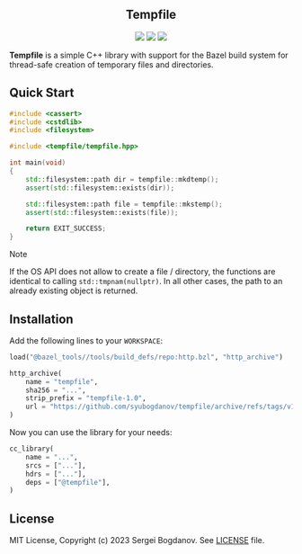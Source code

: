 <h2 align="center">
    <b>Tempfile</b>
</h2>

<p align="center">
    <img src="https://img.shields.io/badge/C++-17+-green">
    <img src="https://img.shields.io/badge/Bazel-6.4+-green">
    <img src="https://img.shields.io/badge/license-MIT-green">
</p>

**Tempfile** is a simple C++ library with support for the Bazel build system
for thread-safe creation of temporary files and directories. 

## Quick Start

```C++
#include <cassert>
#include <cstdlib>
#include <filesystem>

#include <tempfile/tempfile.hpp>

int main(void)
{
    std::filesystem::path dir = tempfile::mkdtemp();
    assert(std::filesystem::exists(dir));

    std::filesystem::path file = tempfile::mkstemp();
    assert(std::filesystem::exists(file));

    return EXIT_SUCCESS;
}
```

> [!NOTE]  
> If the OS API does not allow to create a file / directory, the functions are
> identical to calling `std::tmpnam(nullptr)`. In all other cases, the path to
> an already existing object is returned.

## Installation

Add the following lines to your `WORKSPACE`:

```python
load("@bazel_tools//tools/build_defs/repo:http.bzl", "http_archive")

http_archive(
    name = "tempfile",
    sha256 = "...",
    strip_prefix = "tempfile-1.0",
    url = "https://github.com/syubogdanov/tempfile/archive/refs/tags/v1.0.zip",
)
```

Now you can use the library for your needs:

```python
cc_library(
    name = "...",
    srcs = ["..."],
    hdrs = ["..."],
    deps = ["@tempfile"],
)
```

## License

MIT License, Copyright (c) 2023 Sergei Bogdanov. See [LICENSE](LICENSE) file.